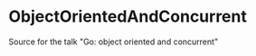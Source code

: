 ObjectOrientedAndConcurrent
===========================

Source for the talk "Go: object oriented and concurrent"
